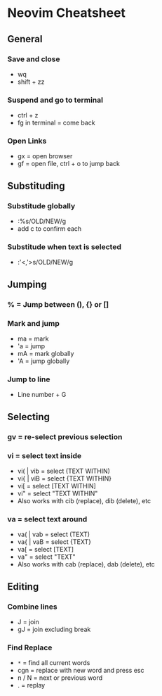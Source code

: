 # Neovim Cheatsheet

## General

### Save and close
- wq
- shift + zz

### Suspend and go to terminal
- ctrl + z
- fg in terminal = come back

### Open Links
- gx = open browser
- gf = open file, ctrl + o to jump back

## Substituding 

### Substitude globally
- :%s/OLD/NEW/g
- add c to confirm each

### Substitude when text is selected
- :'<,'>s/OLD/NEW/g

## Jumping

### % = Jump between (), {} or []

### Mark and jump
- ma = mark
- 'a = jump
- mA = mark globally
- 'A = jump globally

### Jump to line
- Line number + G

## Selecting

### gv = re-select previous selection

### vi = select text inside
- vi( | vib = select (TEXT WITHIN)
- vi{ | viB = select {TEXT WITHIN}
- vi[ = select [TEXT WITHIN]
- vi" = select "TEXT WITHIN"
- Also works with cib (replace), dib (delete), etc

### va = select text around
- va( | vab = select (TEXT)
- va{ | vaB = select {TEXT}
- va[ = select [TEXT]
- va" = select "TEXT"
- Also works with cab (replace), dab (delete), etc

## Editing

### Combine lines
- J = join
- gJ = join excluding break

### Find Replace
- `*` = find all current words
- cgn = replace with new word and press esc
- n / N = next or previous word
- . = replay 
